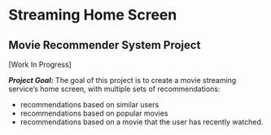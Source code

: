 # Streaming Home Screen
## Movie Recommender System Project

[Work In Progress]


***Project Goal:***
The goal of this project is to create a movie streaming service’s home screen, with multiple sets of recommendations: 
- recommendations based on similar users
- recommendations based on popular movies
- recommendations based on a movie that the user has recently watched.
